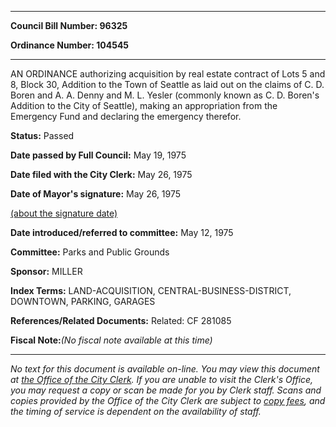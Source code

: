 

********

**Council Bill Number: 96325**
   
**Ordinance Number: 104545**
********

 AN ORDINANCE authorizing acquisition by real estate contract of Lots 5 and 8, Block 30, Addition to the Town of Seattle as laid out on the claims of C. D. Boren and A. A. Denny and M. L. Yesler (commonly known as C. D. Boren's Addition to the City of Seattle), making an appropriation from the Emergency Fund and declaring the emergency therefor.

**Status:** Passed
   
**Date passed by Full Council:** May 19, 1975
   
**Date filed with the City Clerk:** May 26, 1975
   
**Date of Mayor's signature:** May 26, 1975
   
[(about the signature date)](/~public/approvaldate.htm)
   
   
   
**Date introduced/referred to committee:** May 12, 1975
   
**Committee:** Parks and Public Grounds
   
**Sponsor:** MILLER
   
   
**Index Terms:** LAND-ACQUISITION, CENTRAL-BUSINESS-DISTRICT, DOWNTOWN, PARKING, GARAGES

**References/Related Documents:** Related: CF 281085

**Fiscal Note:**_(No fiscal note available at this time)_
********

_No text for this document is available on-line. You may view this document at [the Office of the City Clerk](http://www.seattle.gov/leg/clerk/contactUs.htm). If you are unable to visit the Clerk's Office, you may request a copy or scan be made for you by Clerk staff. Scans and copies provided by the Office of the City Clerk are subject to [copy fees](http://clerk.seattle.gov/~public/clerkfees.htm), and the timing of service is dependent on the availability of staff._

